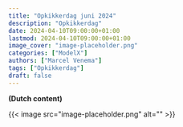 ```yaml
---
title: "Opkikkerdag juni 2024"
description: "Opkikkerdag"
date: 2024-04-10T09:00:00+01:00
lastmod: 2024-04-10T09:00:00+01:00
image_cover: "image-placeholder.png"
categories: ["ModelX"]
authors: ["Marcel Venema"]
tags: ["Opkikkerdag"]
draft: false
---
```


**(Dutch content)** 

{{< image src="image-placeholder.png" alt="" >}}